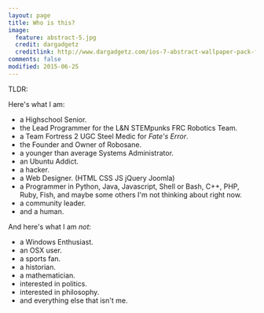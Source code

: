 ```yaml
---
layout: page
title: Who is this?
image:
  feature: abstract-5.jpg
  credit: dargadgetz
  creditlink: http://www.dargadgetz.com/ios-7-abstract-wallpaper-pack-for-iphone-5-and-ipod-touch-retina/
comments: false
modified: 2015-06-25
---
```


TLDR:

Here's what I am:
* a Highschool Senior.
* the Lead Programmer for the L&N STEMpunks FRC Robotics Team.
* a Team Fortress 2 UGC Steel Medic for *Fate's Error*.
* the Founder and Owner of Robosane.
* a younger than average Systems Administrator.
* an Ubuntu Addict.
* a hacker.
* a Web Designer. (HTML CSS JS jQuery Joomla)
* a Programmer in Python, Java, Javascript, Shell or Bash, C++, PHP, Ruby, Fish, and maybe some others I'm not thinking about right now.
* a community leader.
* and a human.

And here's what I am *not*:
* a Windows Enthusiast.
* an OSX user.
* a sports fan.
* a historian.
* a mathematician.
* interested in politics.
* interested in philosophy.
* and everything else that isn't me.
